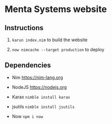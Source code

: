 # Menta Systems website

## Instructions

1. `karun index.nim` to build the website

2. `now nimcache --target production` to deploy


## Dependencies

- Nim https://nim-lang.org

- NodeJS https://nodejs.org

- Karax `nimble install karax`

- jsutils `nimble install jsutils`

- Now `npm i now`
